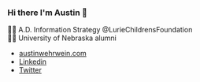 ### Hi there I'm Austin :wave:

👨‍💻 A.D. Information Strategy @LurieChildrensFoundation  
👨‍🎓 University of Nebraska alumni  

- [austinwehrwein.com](https://austinwehrwein.com/)
- [Linkedin](https://www.linkedin.com/in/jaustinwehrwein/)
- [Twitter](https://www.twitter.com/awhstin/)
